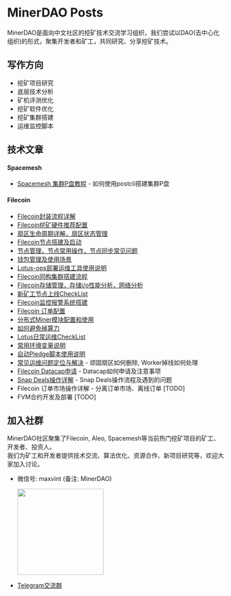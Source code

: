 # MinerDAO Posts
MinerDAO是面向中文社区的挖矿技术交流学习组织，我们尝试以DAO(去中心化组织)的形式，聚集开发者和矿工，共同研究、分享挖矿技术。

## 写作方向
- 挖矿项目研究
- 底层技术分析
- 矿机评测优化
- 挖矿软件优化
- 挖矿集群搭建
- 运维监控脚本

## 技术文章
#### Spacemesh
- [Spacemesh 集群P盘教程](./spacemesh/cluster-mining-tutorial.md) - 如何使用postcli搭建集群P盘

#### Filecoin
- [Filecoin封装流程详解](./filecoin/lotus-mining-process.md)
- [Filecoin挖矿硬件推荐配置](./filecoin/hardware-configuration.md)
- [扇区生命周期详解，扇区状态管理](./filecoin/sector-life-cycle.md)
- [Filecoin节点搭建及启动](./filecoin/daemon-deployment.md)
- [节点管理，节点常用操作，节点同步常见问题](./filecoin/daemon-operation.md)
- [钱包管理及使用场景](./filecoin/wallet-management.md)
- [Lotus-ops部署运维工具使用说明](./filecoin/ansible-deploy-tool-usage.md)
- [Filecoin同构集群搭建流程](./filecoin/mining-cluster-deployment.md)
- [Filecoin存储管理，存储i/o性能分析，网络分析](./filecoin/storage-manage.md)
- [新矿工节点上线CheckList](./filecoin/new-miner-checklist.md)
- [Filecoin监控报警系统搭建](./filecoin/monitoring-deployment.md)
- [Filecoin 订单配置](./filecoin/deals-configuration.md)
- [分布式Miner模块配置和使用](./filecoin/distributed-miner-configuration.md)
- [如何避免掉算力](./filecoin/miner-keep.md)
- [Lotus日常运维CheckList](./filecoin/lotus-ops-checklist.md)
- [常用环境变量说明](./filecoin/environment-usage.md)
- [自动Pledge脚本使用说明](./filecoin/auto-pledge.md)
- [常见运维问题定位与解决](./filecoin/questions.md#1-顽固扇区如何删除) - 顽固扇区如何删除, Worker掉线如何处理
- [Filecoin Datacap申请](./filecoin/lotus-datacap-application.md) - Datacap如何申请及注意事项
- [Snap Deals操作详解](./filecoin/snap-deals.md) - Snap Deals操作流程及遇到的问题
- Filecoin 订单市场操作详解 - 分离订单市场、离线订单 [TODO]
- FVM合约开发及部署 [TODO]

## 加入社群
MinerDAO社区聚集了Filecoin, Aleo, Spacemesh等当前热门挖矿项目的矿工、开发者、投资人。  
我们为矿工和开发者提供技术交流、算法优化、资源合作、新项目研究等，欢迎大家加入讨论。

- 微信号: maxvint (备注: MinerDAO)  

  <img src="https://raw.githubusercontent.com/minerdao/posts/master/images/wechat-max.png?20230727" width="200">

- [Telegram交流群](https://t.me/joinchat/TOGYnsZ2itA0NGZl)

